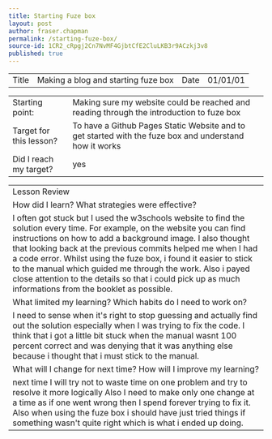 ```yaml
---
title: Starting Fuze box
layout: post
author: fraser.chapman
permalink: /starting-fuze-box/
source-id: 1CR2_cRpgj2Cn7NvMF4GjbtCfE2CluLKB3r9ACzkj3v8
published: true
---
```

<table>
  <tr>
    <td>Title</td>
    <td>Making a blog and starting fuze box</td>
    <td>Date</td>
    <td>01/01/01</td>
  </tr>
</table>


<table>
  <tr>
    <td>Starting point:</td>
    <td>Making sure my website could be reached and reading through the introduction to fuze box</td>
  </tr>
  <tr>
    <td>Target for this lesson?</td>
    <td>To have a Github Pages Static Website and to get started with the fuze box and understand how it works</td>
  </tr>
  <tr>
    <td>Did I reach my target? 
</td>
    <td> yes</td>
  </tr>
</table>


<table>
  <tr>
    <td>Lesson Review</td>
  </tr>
  <tr>
    <td>How did I learn? What strategies were effective? </td>
  </tr>
  <tr>
    <td>I often got stuck but I used the w3schools website to find the solution every time. For example, on the website you can find instructions on how to add a background image.
I also thought that looking back at the previous commits helped me when I had a code error. Whilst using the fuze box, i found it easier to stick to the manual which guided me through the work. Also i payed close attention to the details so that i could pick up as much informations from the booklet as possible.</td>
  </tr>
  <tr>
    <td>What limited my learning? Which habits do I need to work on? </td>
  </tr>
  <tr>
    <td>I need to sense when it's right to stop guessing and actually find out the solution especially when I was trying to fix the code. I think that i got a little bit stuck when the manual wasnt 100 percent correct and was denying that it was anything else because i thought that i must stick to the manual.</td>
  </tr>
  <tr>
    <td>What will I change for next time? How will I improve my learning?</td>
  </tr>
  <tr>
    <td>next time I will try not to waste time on one problem and try to resolve it more logically
Also I need to make only one change at a time as if one went wrong then I spend forever trying to fix it. Also when using the fuze box i should have just tried things if something wasn't quite right which is what i ended up doing. </td>
  </tr>
</table>


